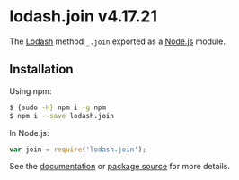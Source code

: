 # lodash.join v4.17.21

The [Lodash](https://lodash.com/) method `_.join` exported as a [Node.js](https://nodejs.org/) module.

## Installation

Using npm:
```bash
$ {sudo -H} npm i -g npm
$ npm i --save lodash.join
```

In Node.js:
```js
var join = require('lodash.join');
```

See the [documentation](https://lodash.com/docs#join) or [package source](https://github.com/lodash/lodash/blob/4.17.21-npm-packages/lodash.join) for more details.
